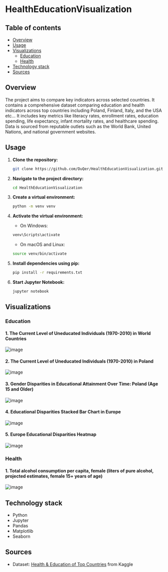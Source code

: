 # HealthEducationVisualization

## Table of contents
* [Overview](#overview)
* [Usage](#usage)
* [Visualizations](#visualizations)
  * [Education](#education)
  * [Health](#health)
* [Technology stack](#technology-stack)
* [Sources](#sources)


## Overview
The project aims to compare key indicators across selected countries. It contains a comprehensive dataset comparing education and health indicators across top countries including Poland, Finland, Italy, and the USA etc… It includes key metrics like literacy rates, enrollment rates, education spending, life expectancy, infant mortality rates, and healthcare spending. Data is sourced from reputable outlets such as the World Bank, United Nations, and national government websites.

## Usage

1. **Clone the repository:**
   ```bash
   git clone https://github.com/DuQer/HealthEducationVisualization.git
2. **Navigate to the project directory:**
   ```bash
   cd HealthEducationVisualization
3. **Create a virtual environment:**
   ```bash
   python -m venv venv
4. **Activate the virtual environment:**
   
   - On Windows:
    ```bash
   venv\Scripts\activate
    ```
   - On macOS and Linux:
   ```bash
   source venv/bin/activate
    ```
   
6. **Install dependencies using pip:**
   ```bash
   pip install -r requirements.txt
7. **Start Jupyter Notebook:**
   ```bash
   jupyter notebook
   ```
   
## Visualizations
### Education
#### 1. The Current Level of Uneducated Individuals (1970-2010) in World Countries
![image](https://github.com/DuQer/HealthEducationVisualization/assets/66977132/c3f9bb19-9a9e-47d6-b7c2-4ee78840450e)
#### 2. The Current Level of Uneducated Individuals (1970-2010) in Poland
![image](https://github.com/DuQer/HealthEducationVisualization/assets/66977132/5fbd1b6c-5cdd-463d-9e22-93c9a6c43616)
#### 3. Gender Disparities in Educational Attainment Over Time: Poland (Age 15 and Older)
![image](https://github.com/DuQer/HealthEducationVisualization/assets/66977132/6f1947e2-a720-472f-b385-e3454c4ac9f0)
#### 4. Educational Disparities Stacked Bar Chart in Europe
![image](https://github.com/DuQer/HealthEducationVisualization/assets/66977132/b622d483-e66c-47ba-9503-a068c131101c)
#### 5. Europe Educational Disparities Heatmap
![image](https://github.com/DuQer/HealthEducationVisualization/assets/66977132/26b0072e-d884-4866-819b-3271ad9cbfd5)

### Health
#### 1. Total alcohol consumption per capita, female (liters of pure alcohol, projected estimates, female 15+ years of age)
![image](https://github.com/DuQer/HealthEducationVisualization/assets/66977132/26b0072e-d884-4866-819b-3271ad9cbfd5)
## Technology stack
- Python
- Jupyter
- Pandas
- Matplotlib
- Seaborn

## Sources
* Dataset: [Health & Education of Top Countries](https://www.kaggle.com/datasets/vinayak121/health-and-education-of-top-countries/data) from Kaggle
